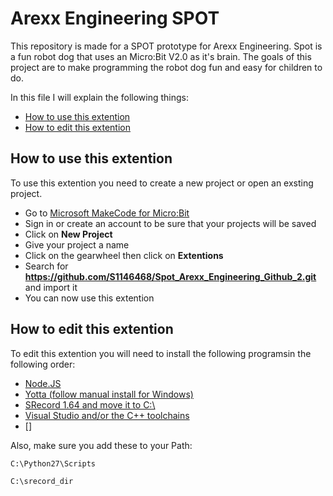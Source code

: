 # Arexx Engineering SPOT

This repository is made for a SPOT prototype for Arexx Engineering.
Spot is a fun robot dog that uses an Micro:Bit V2.0 as it's brain.
The goals of this project are to make programming the robot dog fun and easy for children to do.

In this file I will explain the following things:
* [How to use this extention](README.md#how-to-use-this-extention)
* [How to edit this extention](README.md#how-to-edit-this-extention)

## How to use this extention

To use this extention you need to create a new project or open an exsting project.

* Go to [Microsoft MakeCode for Micro:Bit](https://makecode.microbit.org/)
* Sign in or create an account to be sure that your projects will be saved
* Click on **New Project**
* Give your project a name
* Click on the gearwheel then click on **Extentions**
* Search for **https://github.com/S1146468/Spot_Arexx_Engineering_Github_2.git** and import it
* You can now use this extention

## How to edit this extention

To edit this extention you will need to install the following programsin the following order:
* [Node.JS](https://nodejs.org/en)
* [Yotta (follow manual install for Windows)](http://docs.yottabuild.org/#installing-on-windows)
* [SRecord 1.64 and move it to C:\ ](https://sourceforge.net/projects/srecord/files/srecord-win32/1.64/)
* [Visual Studio and/or the C++ toolchains](https://visualstudio.microsoft.com/downloads/)
* []

Also, make sure you add these to your Path:
```
C:\Python27\Scripts
```
```
C:\srecord_dir
```

